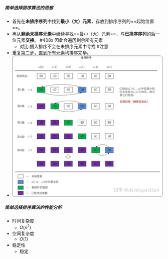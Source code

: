 ##### 简单选择排序算法的思想
- 首先在**未排序序列**中找到**最小（大）元素**，存放到排序序列的==起始位置==。
- 再从**剩余未排序元素**中继续寻找==最小（大）元素==，与**已排序序列**的后一位元素**交换**。 #408x 因此会遍历剩余所有元素 
	- 对比:插入排序不会在未排序元素中寻找 #注意 
- 重复第二步，直到所有元素均排序完毕。
- ![](attachments/Pasted%20image%2020221201154222.png)

##### 简单选择排序算法的性能分析
- 时间复杂度
	- $O(n^2)$
- 空间复杂度
	- $O(1)$
- 稳定性
	- 稳定